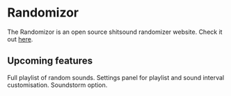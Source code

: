 # Randomizor

The Randomizor is an open source shitsound randomizer website.
Check it out [here](https://randomizor.netlify.app/ "sus").

## Upcoming features

Full playlist of random sounds.
Settings panel for playlist and sound interval customisation.
Soundstorm option.
